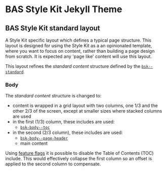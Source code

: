 # BAS Style Kit Jekyll Theme

## BAS Style Kit standard layout

A Style Kit specific layout which defines a typical page structure. This layout is designed for using the Style Kit as a 
an opinionated template, where you want to focus on content, rather than building a page design from scratch. It is 
expected any 'page like' content will use this layout.

This layout refines the *standard content* structure defined by the [`bsk--standard`](/docs/layout/bsk--standard.md).

### Body

The *standard content* structure is changed to:

* content is wrapped in a grid layout with two columns, one 1/3 and the other 2/3 of the screen, except at smaller sizes
where stacked columns are used
* in the first (1/3) column, these includes are used:
  * [`bsk-body--toc`](/docs/include/bsk-body--toc.md)
* in the second (2/3 column), these includes are used:
  * [`bsk-body--page-header`](/docs/include/bsk-body--page-header.md)
  * main content

Using [feature flags](/docs/config/feature-flags.md) it is possible to disable the Table of Contents (TOC) include.
This would effectively collapse the first column so an offset is applied to the second column to compensate.
